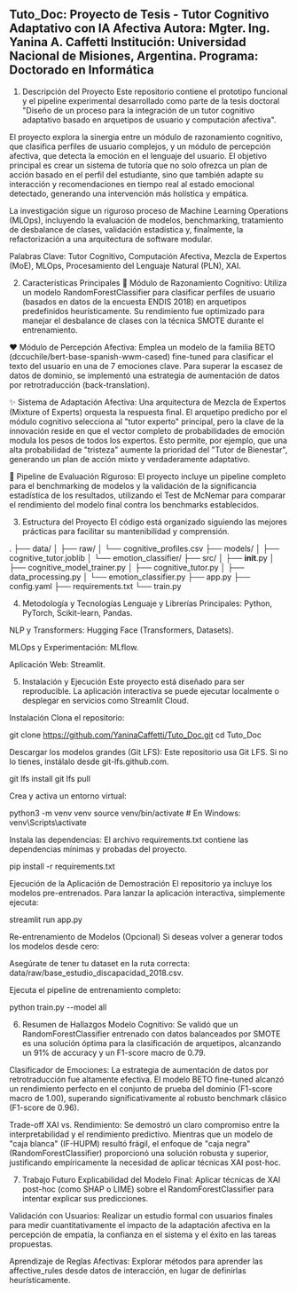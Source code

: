 Tuto_Doc: Proyecto de Tesis - Tutor Cognitivo Adaptativo con IA Afectiva
Autora: Mgter. Ing. Yanina A. Caffetti
Institución: Universidad Nacional de Misiones, Argentina.
Programa: Doctorado en Informática
---

1. Descripción del Proyecto
Este repositorio contiene el prototipo funcional y el pipeline experimental desarrollado como parte de la tesis doctoral "Diseño de un proceso para la integración de un tutor cognitivo adaptativo basado en arquetipos de usuario y computación afectiva".

El proyecto explora la sinergia entre un módulo de razonamiento cognitivo, que clasifica perfiles de usuario complejos, y un módulo de percepción afectiva, que detecta la emoción en el lenguaje del usuario. El objetivo principal es crear un sistema de tutoría que no solo ofrezca un plan de acción basado en el perfil del estudiante, sino que también adapte su interacción y recomendaciones en tiempo real al estado emocional detectado, generando una intervención más holística y empática.

La investigación sigue un riguroso proceso de Machine Learning Operations (MLOps), incluyendo la evaluación de modelos, benchmarking, tratamiento de desbalance de clases, validación estadística y, finalmente, la refactorización a una arquitectura de software modular.

Palabras Clave: Tutor Cognitivo, Computación Afectiva, Mezcla de Expertos (MoE), MLOps, Procesamiento del Lenguaje Natural (PLN), XAI.

2. Características Principales
🧠 Módulo de Razonamiento Cognitivo: Utiliza un modelo RandomForestClassifier para clasificar perfiles de usuario (basados en datos de la encuesta ENDIS 2018) en arquetipos predefinidos heurísticamente. Su rendimiento fue optimizado para manejar el desbalance de clases con la técnica SMOTE durante el entrenamiento.

❤️ Módulo de Percepción Afectiva: Emplea un modelo de la familia BETO (dccuchile/bert-base-spanish-wwm-cased) fine-tuned para clasificar el texto del usuario en una de 7 emociones clave. Para superar la escasez de datos de dominio, se implementó una estrategia de aumentación de datos por retrotraducción (back-translation).

✨ Sistema de Adaptación Afectiva: Una arquitectura de Mezcla de Expertos (Mixture of Experts) orquesta la respuesta final. El arquetipo predicho por el módulo cognitivo selecciona al "tutor experto" principal, pero la clave de la innovación reside en que el vector completo de probabilidades de emoción modula los pesos de todos los expertos. Esto permite, por ejemplo, que una alta probabilidad de "tristeza" aumente la prioridad del "Tutor de Bienestar", generando un plan de acción mixto y verdaderamente adaptativo.

🔬 Pipeline de Evaluación Riguroso: El proyecto incluye un pipeline completo para el benchmarking de modelos y la validación de la significancia estadística de los resultados, utilizando el Test de McNemar para comparar el rendimiento del modelo final contra los benchmarks establecidos.

3. Estructura del Proyecto
El código está organizado siguiendo las mejores prácticas para facilitar su mantenibilidad y comprensión.

.
├── data/
│   ├── raw/
│   └── cognitive_profiles.csv
├── models/
│   ├── cognitive_tutor.joblib
│   └── emotion_classifier/
├── src/
│   ├── __init__.py
│   ├── cognitive_model_trainer.py
│   ├── cognitive_tutor.py
│   ├── data_processing.py
│   └── emotion_classifier.py
├── app.py
├── config.yaml
├── requirements.txt
└── train.py

4. Metodología y Tecnologías
Lenguaje y Librerías Principales: Python, PyTorch, Scikit-learn, Pandas.

NLP y Transformers: Hugging Face (Transformers, Datasets).

MLOps y Experimentación: MLflow.

Aplicación Web: Streamlit.

5. Instalación y Ejecución
Este proyecto está diseñado para ser reproducible. La aplicación interactiva se puede ejecutar localmente o desplegar en servicios como Streamlit Cloud.

Instalación
Clona el repositorio:

git clone https://github.com/YaninaCaffetti/Tuto_Doc.git
cd Tuto_Doc

Descargar los modelos grandes (Git LFS):
Este repositorio usa Git LFS. Si no lo tienes, instálalo desde git-lfs.github.com.

git lfs install
git lfs pull

Crea y activa un entorno virtual:

python3 -m venv venv
source venv/bin/activate  # En Windows: venv\Scripts\activate

Instala las dependencias:
El archivo requirements.txt contiene las dependencias mínimas y probadas del proyecto.

pip install -r requirements.txt

Ejecución de la Aplicación de Demostración
El repositorio ya incluye los modelos pre-entrenados. Para lanzar la aplicación interactiva, simplemente ejecuta:

streamlit run app.py

Re-entrenamiento de Modelos (Opcional)
Si deseas volver a generar todos los modelos desde cero:

Asegúrate de tener tu dataset en la ruta correcta: data/raw/base_estudio_discapacidad_2018.csv.

Ejecuta el pipeline de entrenamiento completo:

python train.py --model all

6. Resumen de Hallazgos
Modelo Cognitivo: Se validó que un RandomForestClassifier entrenado con datos balanceados por SMOTE es una solución óptima para la clasificación de arquetipos, alcanzando un 91% de accuracy y un F1-score macro de 0.79.

Clasificador de Emociones: La estrategia de aumentación de datos por retrotraducción fue altamente efectiva. El modelo BETO fine-tuned alcanzó un rendimiento perfecto en el conjunto de prueba del dominio (F1-score macro de 1.00), superando significativamente al robusto benchmark clásico (F1-score de 0.96).

Trade-off XAI vs. Rendimiento: Se demostró un claro compromiso entre la interpretabilidad y el rendimiento predictivo. Mientras que un modelo de "caja blanca" (IF-HUPM) resultó frágil, el enfoque de "caja negra" (RandomForestClassifier) proporcionó una solución robusta y superior, justificando empíricamente la necesidad de aplicar técnicas XAI post-hoc.

7. Trabajo Futuro
Explicabilidad del Modelo Final: Aplicar técnicas de XAI post-hoc (como SHAP o LIME) sobre el RandomForestClassifier para intentar explicar sus predicciones.

Validación con Usuarios: Realizar un estudio formal con usuarios finales para medir cuantitativamente el impacto de la adaptación afectiva en la percepción de empatía, la confianza en el sistema y el éxito en las tareas propuestas.

Aprendizaje de Reglas Afectivas: Explorar métodos para aprender las affective_rules desde datos de interacción, en lugar de definirlas heurísticamente.
